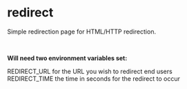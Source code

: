 # redirect

Simple redirection page for HTML/HTTP redirection.

&nbsp;

<b>Will need two environment variables set:</b>

REDIRECT_URL        for the URL you wish to redirect end users<br/>
REDIRECT_TIME       the time in seconds for the redirect to occur
